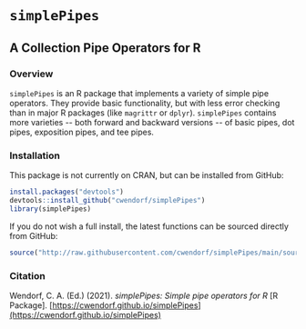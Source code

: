 # `simplePipes`

## A Collection Pipe Operators for R

### Overview

`simplePipes` is an R package that implements a variety of simple pipe operators. They provide basic functionality, but with less error checking than in major R packages (like `magrittr` or `dplyr`). `simplePipes` contains more varieties -- both forward and backward versions -- of basic pipes, dot pipes, exposition pipes, and tee pipes.

### Installation

This package is not currently on CRAN, but can be installed from GitHub:

``` r
install.packages("devtools")
devtools::install_github("cwendorf/simplePipes")
library(simplePipes)
```

If you do not wish a full install, the latest functions can be sourced directly from GitHub:

```r
source("http://raw.githubusercontent.com/cwendorf/simplePipes/main/source-simplePipes.R")
```

### Citation

Wendorf, C. A. (Ed.) (2021). _simplePipes: Simple pipe operators for R_ [R Package]. [https://cwendorf.github.io/simplePipes](https://cwendorf.github.io/simplePipes)

